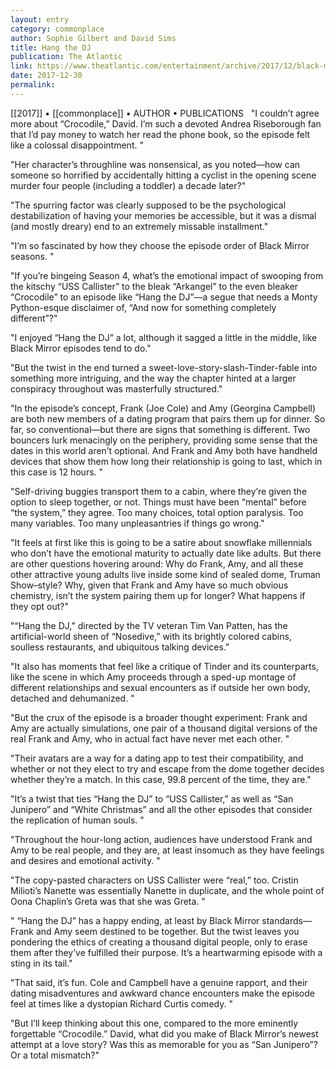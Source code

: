 ```yaml
---
layout: entry
category: commonplace
author: Sophie Gilbert and David Sims
title: Hang the DJ
publication: The Atlantic
link: https://www.theatlantic.com/entertainment/archive/2017/12/black-mirror-hang-the-dj/549371/
date: 2017-12-30
permalink: 
---
```


[[2017]] • [[commonplace]] • AUTHOR • PUBLICATIONS 
 
"I couldn’t agree more about “Crocodile,” David. I’m such a devoted Andrea Riseborough fan that I’d pay money to watch her read the phone book, so the episode felt like a colossal disappointment. "

"Her character’s throughline was nonsensical, as you noted—how can someone so horrified by accidentally hitting a cyclist in the opening scene murder four people (including a toddler) a decade later?"

"The spurring factor was clearly supposed to be the psychological destabilization of having your memories be accessible, but it was a dismal (and mostly dreary) end to an extremely missable installment."

"I’m so fascinated by how they choose the episode order of Black Mirror seasons. "

"If you’re bingeing Season 4, what’s the emotional impact of swooping from the kitschy “USS Callister” to the bleak “Arkangel” to the even bleaker “Crocodile” to an episode like “Hang the DJ”—a segue that needs a Monty Python-esque disclaimer of, “And now for something completely different”?"

"I enjoyed “Hang the DJ” a lot, although it sagged a little in the middle, like Black Mirror episodes tend to do."

"But the twist in the end turned a sweet-love-story-slash-Tinder-fable into something more intriguing, and the way the chapter hinted at a larger conspiracy throughout was masterfully structured."

"In the episode’s concept, Frank (Joe Cole) and Amy (Georgina Campbell) are both new members of a dating program that pairs them up for dinner. So far, so conventional—but there are signs that something is different. Two bouncers lurk menacingly on the periphery, providing some sense that the dates in this world aren’t optional. And Frank and Amy both have handheld devices that show them how long their relationship is going to last, which in this case is 12 hours. "

"Self-driving buggies transport them to a cabin, where they’re given the option to sleep together, or not. Things must have been “mental” before “the system,” they agree. Too many choices, total option paralysis. Too many variables. Too many unpleasantries if things go wrong."

"It feels at first like this is going to be a satire about snowflake millennials who don’t have the emotional maturity to actually date like adults. But there are other questions hovering around: Why do Frank, Amy, and all these other attractive young adults live inside some kind of sealed dome, Truman Show–style? Why, given that Frank and Amy have so much obvious chemistry, isn’t the system pairing them up for longer? What happens if they opt out?"

"“Hang the DJ,” directed by the TV veteran Tim Van Patten, has the artificial-world sheen of “Nosedive,” with its brightly colored cabins, soulless restaurants, and ubiquitous talking devices."

"It also has moments that feel like a critique of Tinder and its counterparts, like the scene in which Amy proceeds through a sped-up montage of different relationships and sexual encounters as if outside her own body, detached and dehumanized. "

"But the crux of the episode is a broader thought experiment: Frank and Amy are actually simulations, one pair of a thousand digital versions of the real Frank and Amy, who in actual fact have never met each other. "

"Their avatars are a way for a dating app to test their compatibility, and whether or not they elect to try and escape from the dome together decides whether they’re a match. In this case, 99.8 percent of the time, they are."

"It’s a twist that ties “Hang the DJ” to “USS Callister,” as well as “San Junipero” and “White Christmas” and all the other episodes that consider the replication of human souls. "

"Throughout the hour-long action, audiences have understood Frank and Amy to be real people, and they are, at least insomuch as they have feelings and desires and emotional activity. "

"The copy-pasted characters on USS Callister were “real,” too. Cristin Milioti’s Nanette was essentially Nanette in duplicate, and the whole point of Oona Chaplin’s Greta was that she was Greta. "

" “Hang the DJ” has a happy ending, at least by Black Mirror standards—Frank and Amy seem destined to be together. But the twist leaves you pondering the ethics of creating a thousand digital people, only to erase them after they’ve fulfilled their purpose. It’s a heartwarming episode with a sting in its tail."

"That said, it’s fun. Cole and Campbell have a genuine rapport, and their dating misadventures and awkward chance encounters make the episode feel at times like a dystopian Richard Curtis comedy. "

"But I’ll keep thinking about this one, compared to the more eminently forgettable “Crocodile.” David, what did you make of Black Mirror’s newest attempt at a love story? Was this as memorable for you as “San Junipero”? Or a total mismatch?"























